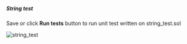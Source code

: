 ##### String test

Save or click **Run tests** button to run unit test written on string_test.sol

![string_test](https://user-images.githubusercontent.com/9979182/56079740-e8870e00-5e15-11e9-93a6-f22f45f6ea1a.png)
